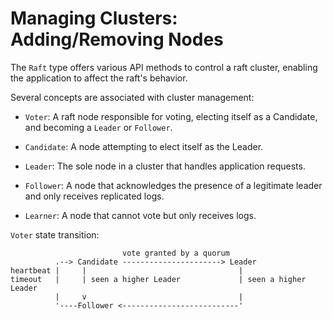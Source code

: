 # Managing Clusters: Adding/Removing Nodes

The `Raft` type offers various API methods to control a raft cluster, enabling the application to affect the raft's behavior.

Several concepts are associated with cluster management:

- `Voter`: A raft node responsible for voting, electing itself as a Candidate, and becoming a `Leader` or `Follower`.

- `Candidate`: A node attempting to elect itself as the Leader.

- `Leader`: The sole node in a cluster that handles application requests.

- `Follower`: A node that acknowledges the presence of a legitimate leader and only receives replicated logs.

- `Learner`: A node that cannot vote but only receives logs.

`Voter` state transition:

```text
                         vote granted by a quorum
          .--> Candidate ----------------------> Leader
heartbeat |     |                                  |
timeout   |     | seen a higher Leader             | seen a higher Leader
          |     v                                  |
          '----Follower <--------------------------'
```